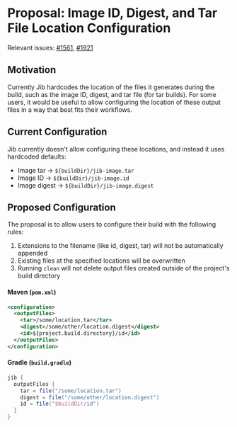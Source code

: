 # Proposal: Image ID, Digest, and Tar File Location Configuration

Relevant issues: [#1561](https://github.com/GoogleContainerTools/jib/issues/1561), [#1921](https://github.com/GoogleContainerTools/jib/pull/1921)

## Motivation

Currently Jib hardcodes the location of the files it generates during the build, such as the image ID, digest,
and tar file (for tar builds). For some users, it would be useful to allow configuring the location of these
output files in a way that best fits their workflows.

## Current Configuration

Jib currently doesn't allow configuring these locations, and instead it uses hardcoded defaults:

- Image tar -> `${buildDir}/jib-image.tar`
- Image ID -> `${buildDir}/jib-image.id`
- Image digest -> `${buildDir}/jib-image.digest`

## Proposed Configuration

The proposal is to allow users to configure their build with the following rules:
1. Extensions to the filename (like id, digest, tar) will not be automatically appended
1. Existing files at the specified locations will be overwritten
1. Running `clean` will not delete output files created outside of the project's build directory

#### Maven (`pom.xml`)
```xml
<configuration>
  <outputFiles>
    <tar>/some/location.tar</tar>
    <digest>/some/other/location.digest</digest>
    <id>${project.build.directory}/id</id>
  </outputFiles>
</configuration>
```

#### Gradle (`build.gradle`)
```groovy
jib {
  outputFiles {
    tar = file("/some/location.tar")
    digest = file("/some/other/location.digest")
    id = file("$buildDir/id")
  }
}
```